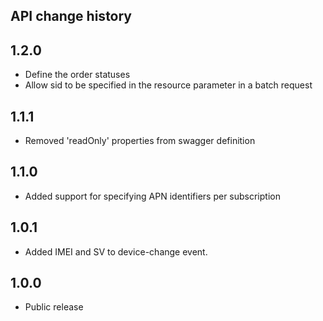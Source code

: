 ## API change history

## 1.2.0

* Define the order statuses
* Allow sid to be specified in the resource parameter in a batch request

## 1.1.1

* Removed 'readOnly' properties from swagger definition

## 1.1.0

* Added support for specifying APN identifiers per subscription

## 1.0.1

* Added IMEI and SV to device-change event.

## 1.0.0

* Public release



